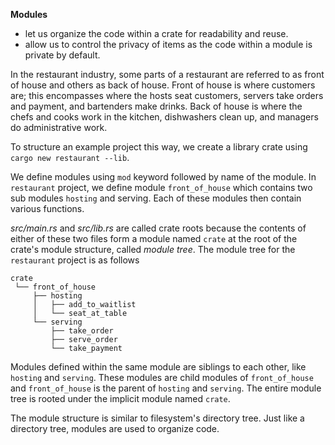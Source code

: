 **Modules** 
- let us organize the code within a crate for readability and reuse. 
- allow us to control the privacy of items as the code within a module is private by default.

In the restaurant industry, some parts of a restaurant are referred to as front of house and others as back of house. Front of house is where customers are; this encompasses where the hosts seat customers, servers take orders and payment, and bartenders make drinks. Back of house is where the chefs and cooks work in the kitchen, dishwashers clean up, and managers do administrative work.

To structure an example project this way, we create a library crate using `cargo new restaurant --lib`.

We define modules using `mod` keyword followed by name of the module. In `restaurant` project, we define module `front_of_house` which contains two sub modules `hosting` and serving. Each of these modules then contain various functions.

_src/main.rs_ and _src/lib.rs_ are called crate roots because the contents of either of these two files form a module named `crate` at the root of the crate's module structure, called _module tree_. The module tree for the `restaurant` project is as follows

```
crate
 └── front_of_house
     ├── hosting
     │   ├── add_to_waitlist
     │   └── seat_at_table
     └── serving
         ├── take_order
         ├── serve_order
         └── take_payment
```

Modules defined within the same module are siblings to each other, like `hosting` and `serving`. These modules are child modules of `front_of_house` and `front_of_house` is the parent of `hosting` and `serving`. The entire module tree is rooted under the implicit module named `crate`.

The module structure is similar to filesystem's directory tree. Just like a directory tree, modules are used to organize code.